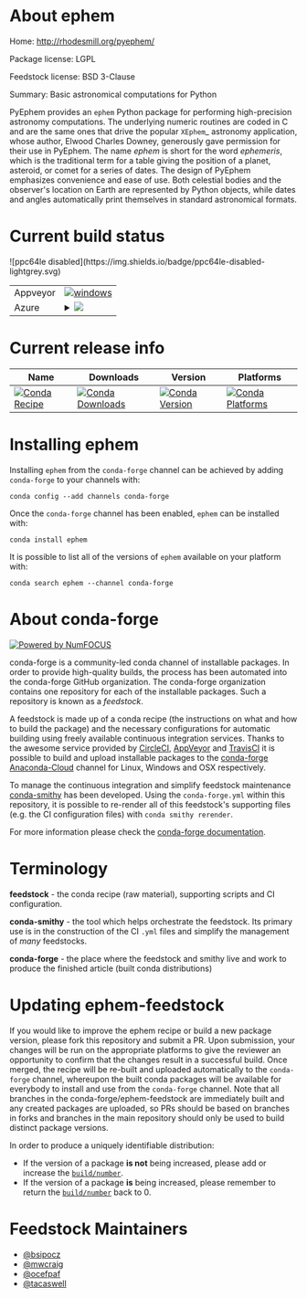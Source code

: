 About ephem
===========

Home: http://rhodesmill.org/pyephem/

Package license: LGPL

Feedstock license: BSD 3-Clause

Summary: Basic astronomical computations for Python

PyEphem provides an ``ephem`` Python package for performing high-precision
astronomy computations. The underlying numeric routines are coded in C and
are the same ones that drive the popular `XEphem`_ astronomy application,
whose author, Elwood Charles Downey, generously gave permission for their
use in PyEphem. The name *ephem* is short for the word *ephemeris*, which
is the traditional term for a table giving the position of a planet,
asteroid, or comet for a series of dates. The design of PyEphem emphasizes
convenience and ease of use. Both celestial bodies and the observer's
location on Earth are represented by Python objects, while dates and
angles automatically print themselves in standard astronomical formats.


Current build status
====================


<table><tr>
    <td>Appveyor</td>
    <td>
      <a href="https://ci.appveyor.com/project/conda-forge/ephem-feedstock/branch/master">
        <img alt="windows" src="https://img.shields.io/appveyor/ci/conda-forge/ephem-feedstock/master.svg?label=Windows">
      </a>
    </td>
  </tr>
    
  <tr>
    <td>Azure</td>
    <td>
      <details>
        <summary>
          <a href="https://dev.azure.com/conda-forge/feedstock-builds/_build/latest?definitionId=268&branchName=master">
            <img src="https://dev.azure.com/conda-forge/feedstock-builds/_apis/build/status/ephem-feedstock?branchName=master">
          </a>
        </summary>
        <table>
          <thead><tr><th>Variant</th><th>Status</th></tr></thead>
          <tbody><tr>
              <td>linux_python2.7</td>
              <td>
                <a href="https://dev.azure.com/conda-forge/feedstock-builds/_build/latest?definitionId=268&branchName=master">
                  <img src="https://dev.azure.com/conda-forge/feedstock-builds/_apis/build/status/ephem-feedstock?branchName=master&jobName=linux&configuration=linux_python2.7" alt="variant">
                </a>
              </td>
            </tr><tr>
              <td>linux_python3.6</td>
              <td>
                <a href="https://dev.azure.com/conda-forge/feedstock-builds/_build/latest?definitionId=268&branchName=master">
                  <img src="https://dev.azure.com/conda-forge/feedstock-builds/_apis/build/status/ephem-feedstock?branchName=master&jobName=linux&configuration=linux_python3.6" alt="variant">
                </a>
              </td>
            </tr><tr>
              <td>linux_python3.7</td>
              <td>
                <a href="https://dev.azure.com/conda-forge/feedstock-builds/_build/latest?definitionId=268&branchName=master">
                  <img src="https://dev.azure.com/conda-forge/feedstock-builds/_apis/build/status/ephem-feedstock?branchName=master&jobName=linux&configuration=linux_python3.7" alt="variant">
                </a>
              </td>
            </tr><tr>
              <td>osx_python2.7</td>
              <td>
                <a href="https://dev.azure.com/conda-forge/feedstock-builds/_build/latest?definitionId=268&branchName=master">
                  <img src="https://dev.azure.com/conda-forge/feedstock-builds/_apis/build/status/ephem-feedstock?branchName=master&jobName=osx&configuration=osx_python2.7" alt="variant">
                </a>
              </td>
            </tr><tr>
              <td>osx_python3.6</td>
              <td>
                <a href="https://dev.azure.com/conda-forge/feedstock-builds/_build/latest?definitionId=268&branchName=master">
                  <img src="https://dev.azure.com/conda-forge/feedstock-builds/_apis/build/status/ephem-feedstock?branchName=master&jobName=osx&configuration=osx_python3.6" alt="variant">
                </a>
              </td>
            </tr><tr>
              <td>osx_python3.7</td>
              <td>
                <a href="https://dev.azure.com/conda-forge/feedstock-builds/_build/latest?definitionId=268&branchName=master">
                  <img src="https://dev.azure.com/conda-forge/feedstock-builds/_apis/build/status/ephem-feedstock?branchName=master&jobName=osx&configuration=osx_python3.7" alt="variant">
                </a>
              </td>
            </tr><tr>
              <td>win_c_compilervs2008python2.7</td>
              <td>
                <a href="https://dev.azure.com/conda-forge/feedstock-builds/_build/latest?definitionId=268&branchName=master">
                  <img src="https://dev.azure.com/conda-forge/feedstock-builds/_apis/build/status/ephem-feedstock?branchName=master&jobName=win&configuration=win_c_compilervs2008python2.7" alt="variant">
                </a>
              </td>
            </tr><tr>
              <td>win_c_compilervs2015python3.6</td>
              <td>
                <a href="https://dev.azure.com/conda-forge/feedstock-builds/_build/latest?definitionId=268&branchName=master">
                  <img src="https://dev.azure.com/conda-forge/feedstock-builds/_apis/build/status/ephem-feedstock?branchName=master&jobName=win&configuration=win_c_compilervs2015python3.6" alt="variant">
                </a>
              </td>
            </tr><tr>
              <td>win_c_compilervs2015python3.7</td>
              <td>
                <a href="https://dev.azure.com/conda-forge/feedstock-builds/_build/latest?definitionId=268&branchName=master">
                  <img src="https://dev.azure.com/conda-forge/feedstock-builds/_apis/build/status/ephem-feedstock?branchName=master&jobName=win&configuration=win_c_compilervs2015python3.7" alt="variant">
                </a>
              </td>
            </tr>
          </tbody>
        </table>
      </details>
    </td>
  </tr>
![ppc64le disabled](https://img.shields.io/badge/ppc64le-disabled-lightgrey.svg)
</table>

Current release info
====================

| Name | Downloads | Version | Platforms |
| --- | --- | --- | --- |
| [![Conda Recipe](https://img.shields.io/badge/recipe-ephem-green.svg)](https://anaconda.org/conda-forge/ephem) | [![Conda Downloads](https://img.shields.io/conda/dn/conda-forge/ephem.svg)](https://anaconda.org/conda-forge/ephem) | [![Conda Version](https://img.shields.io/conda/vn/conda-forge/ephem.svg)](https://anaconda.org/conda-forge/ephem) | [![Conda Platforms](https://img.shields.io/conda/pn/conda-forge/ephem.svg)](https://anaconda.org/conda-forge/ephem) |

Installing ephem
================

Installing `ephem` from the `conda-forge` channel can be achieved by adding `conda-forge` to your channels with:

```
conda config --add channels conda-forge
```

Once the `conda-forge` channel has been enabled, `ephem` can be installed with:

```
conda install ephem
```

It is possible to list all of the versions of `ephem` available on your platform with:

```
conda search ephem --channel conda-forge
```


About conda-forge
=================

[![Powered by NumFOCUS](https://img.shields.io/badge/powered%20by-NumFOCUS-orange.svg?style=flat&colorA=E1523D&colorB=007D8A)](http://numfocus.org)

conda-forge is a community-led conda channel of installable packages.
In order to provide high-quality builds, the process has been automated into the
conda-forge GitHub organization. The conda-forge organization contains one repository
for each of the installable packages. Such a repository is known as a *feedstock*.

A feedstock is made up of a conda recipe (the instructions on what and how to build
the package) and the necessary configurations for automatic building using freely
available continuous integration services. Thanks to the awesome service provided by
[CircleCI](https://circleci.com/), [AppVeyor](https://www.appveyor.com/)
and [TravisCI](https://travis-ci.org/) it is possible to build and upload installable
packages to the [conda-forge](https://anaconda.org/conda-forge)
[Anaconda-Cloud](https://anaconda.org/) channel for Linux, Windows and OSX respectively.

To manage the continuous integration and simplify feedstock maintenance
[conda-smithy](https://github.com/conda-forge/conda-smithy) has been developed.
Using the ``conda-forge.yml`` within this repository, it is possible to re-render all of
this feedstock's supporting files (e.g. the CI configuration files) with ``conda smithy rerender``.

For more information please check the [conda-forge documentation](https://conda-forge.org/docs/).

Terminology
===========

**feedstock** - the conda recipe (raw material), supporting scripts and CI configuration.

**conda-smithy** - the tool which helps orchestrate the feedstock.
                   Its primary use is in the construction of the CI ``.yml`` files
                   and simplify the management of *many* feedstocks.

**conda-forge** - the place where the feedstock and smithy live and work to
                  produce the finished article (built conda distributions)


Updating ephem-feedstock
========================

If you would like to improve the ephem recipe or build a new
package version, please fork this repository and submit a PR. Upon submission,
your changes will be run on the appropriate platforms to give the reviewer an
opportunity to confirm that the changes result in a successful build. Once
merged, the recipe will be re-built and uploaded automatically to the
`conda-forge` channel, whereupon the built conda packages will be available for
everybody to install and use from the `conda-forge` channel.
Note that all branches in the conda-forge/ephem-feedstock are
immediately built and any created packages are uploaded, so PRs should be based
on branches in forks and branches in the main repository should only be used to
build distinct package versions.

In order to produce a uniquely identifiable distribution:
 * If the version of a package **is not** being increased, please add or increase
   the [``build/number``](https://conda.io/docs/user-guide/tasks/build-packages/define-metadata.html#build-number-and-string).
 * If the version of a package **is** being increased, please remember to return
   the [``build/number``](https://conda.io/docs/user-guide/tasks/build-packages/define-metadata.html#build-number-and-string)
   back to 0.

Feedstock Maintainers
=====================

* [@bsipocz](https://github.com/bsipocz/)
* [@mwcraig](https://github.com/mwcraig/)
* [@ocefpaf](https://github.com/ocefpaf/)
* [@tacaswell](https://github.com/tacaswell/)

